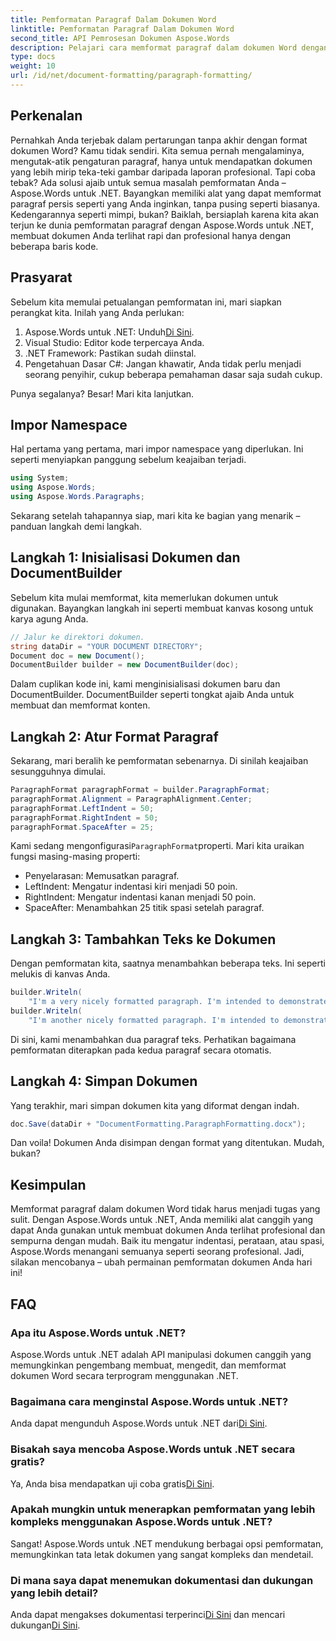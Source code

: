 ```yaml
---
title: Pemformatan Paragraf Dalam Dokumen Word
linktitle: Pemformatan Paragraf Dalam Dokumen Word
second_title: API Pemrosesan Dokumen Aspose.Words
description: Pelajari cara memformat paragraf dalam dokumen Word dengan mudah menggunakan Aspose.Words untuk .NET dengan panduan langkah demi langkah kami.
type: docs
weight: 10
url: /id/net/document-formatting/paragraph-formatting/
---
```

## Perkenalan

Pernahkah Anda terjebak dalam pertarungan tanpa akhir dengan format dokumen Word? Kamu tidak sendiri. Kita semua pernah mengalaminya, mengutak-atik pengaturan paragraf, hanya untuk mendapatkan dokumen yang lebih mirip teka-teki gambar daripada laporan profesional. Tapi coba tebak? Ada solusi ajaib untuk semua masalah pemformatan Anda – Aspose.Words untuk .NET. Bayangkan memiliki alat yang dapat memformat paragraf persis seperti yang Anda inginkan, tanpa pusing seperti biasanya. Kedengarannya seperti mimpi, bukan? Baiklah, bersiaplah karena kita akan terjun ke dunia pemformatan paragraf dengan Aspose.Words untuk .NET, membuat dokumen Anda terlihat rapi dan profesional hanya dengan beberapa baris kode.

## Prasyarat

Sebelum kita memulai petualangan pemformatan ini, mari siapkan perangkat kita. Inilah yang Anda perlukan:

1.  Aspose.Words untuk .NET: Unduh[Di Sini](https://releases.aspose.com/words/net/).
2. Visual Studio: Editor kode terpercaya Anda.
3. .NET Framework: Pastikan sudah diinstal.
4. Pengetahuan Dasar C#: Jangan khawatir, Anda tidak perlu menjadi seorang penyihir, cukup beberapa pemahaman dasar saja sudah cukup.

Punya segalanya? Besar! Mari kita lanjutkan.

## Impor Namespace

Hal pertama yang pertama, mari impor namespace yang diperlukan. Ini seperti menyiapkan panggung sebelum keajaiban terjadi.

```csharp
using System;
using Aspose.Words;
using Aspose.Words.Paragraphs;
```

Sekarang setelah tahapannya siap, mari kita ke bagian yang menarik – panduan langkah demi langkah.

## Langkah 1: Inisialisasi Dokumen dan DocumentBuilder

Sebelum kita mulai memformat, kita memerlukan dokumen untuk digunakan. Bayangkan langkah ini seperti membuat kanvas kosong untuk karya agung Anda.

```csharp
// Jalur ke direktori dokumen.
string dataDir = "YOUR DOCUMENT DIRECTORY";
Document doc = new Document();
DocumentBuilder builder = new DocumentBuilder(doc);
```

Dalam cuplikan kode ini, kami menginisialisasi dokumen baru dan DocumentBuilder. DocumentBuilder seperti tongkat ajaib Anda untuk membuat dan memformat konten.

## Langkah 2: Atur Format Paragraf

Sekarang, mari beralih ke pemformatan sebenarnya. Di sinilah keajaiban sesungguhnya dimulai.

```csharp
ParagraphFormat paragraphFormat = builder.ParagraphFormat;
paragraphFormat.Alignment = ParagraphAlignment.Center;
paragraphFormat.LeftIndent = 50;
paragraphFormat.RightIndent = 50;
paragraphFormat.SpaceAfter = 25;
```

 Kami sedang mengonfigurasi`ParagraphFormat`properti. Mari kita uraikan fungsi masing-masing properti:
- Penyelarasan: Memusatkan paragraf.
- LeftIndent: Mengatur indentasi kiri menjadi 50 poin.
- RightIndent: Mengatur indentasi kanan menjadi 50 poin.
- SpaceAfter: Menambahkan 25 titik spasi setelah paragraf.

## Langkah 3: Tambahkan Teks ke Dokumen

Dengan pemformatan kita, saatnya menambahkan beberapa teks. Ini seperti melukis di kanvas Anda.

```csharp
builder.Writeln(
    "I'm a very nicely formatted paragraph. I'm intended to demonstrate how the left and right indents affect word wrapping.");
builder.Writeln(
    "I'm another nicely formatted paragraph. I'm intended to demonstrate how the space after the paragraph looks like.");
```

Di sini, kami menambahkan dua paragraf teks. Perhatikan bagaimana pemformatan diterapkan pada kedua paragraf secara otomatis.

## Langkah 4: Simpan Dokumen

Yang terakhir, mari simpan dokumen kita yang diformat dengan indah.

```csharp
doc.Save(dataDir + "DocumentFormatting.ParagraphFormatting.docx");
```

Dan voila! Dokumen Anda disimpan dengan format yang ditentukan. Mudah, bukan?

## Kesimpulan

Memformat paragraf dalam dokumen Word tidak harus menjadi tugas yang sulit. Dengan Aspose.Words untuk .NET, Anda memiliki alat canggih yang dapat Anda gunakan untuk membuat dokumen Anda terlihat profesional dan sempurna dengan mudah. Baik itu mengatur indentasi, perataan, atau spasi, Aspose.Words menangani semuanya seperti seorang profesional. Jadi, silakan mencobanya – ubah permainan pemformatan dokumen Anda hari ini!

## FAQ

### Apa itu Aspose.Words untuk .NET?
Aspose.Words untuk .NET adalah API manipulasi dokumen canggih yang memungkinkan pengembang membuat, mengedit, dan memformat dokumen Word secara terprogram menggunakan .NET.

### Bagaimana cara menginstal Aspose.Words untuk .NET?
 Anda dapat mengunduh Aspose.Words untuk .NET dari[Di Sini](https://releases.aspose.com/words/net/).

### Bisakah saya mencoba Aspose.Words untuk .NET secara gratis?
 Ya, Anda bisa mendapatkan uji coba gratis[Di Sini](https://releases.aspose.com/).

### Apakah mungkin untuk menerapkan pemformatan yang lebih kompleks menggunakan Aspose.Words untuk .NET?
Sangat! Aspose.Words untuk .NET mendukung berbagai opsi pemformatan, memungkinkan tata letak dokumen yang sangat kompleks dan mendetail.

### Di mana saya dapat menemukan dokumentasi dan dukungan yang lebih detail?
 Anda dapat mengakses dokumentasi terperinci[Di Sini](https://reference.aspose.com/words/net/) dan mencari dukungan[Di Sini](https://forum.aspose.com/c/words/8).